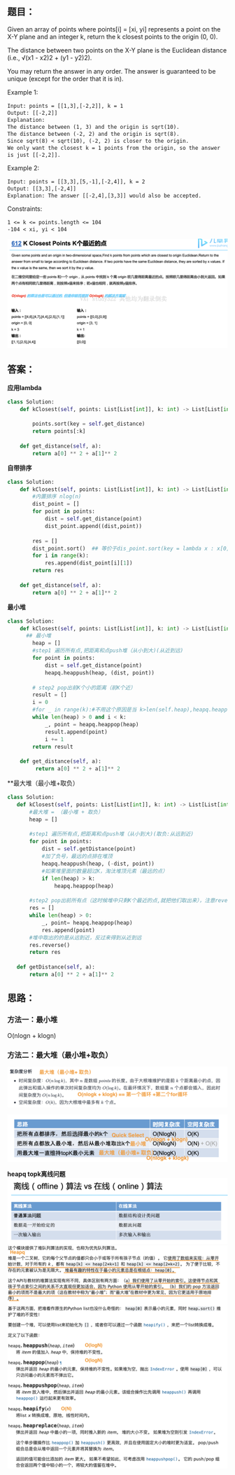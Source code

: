 ## 题目：
Given an array of points where points[i] = [xi, yi] represents a point on the X-Y plane and an integer k, return the k closest points to the origin (0, 0).

The distance between two points on the X-Y plane is the Euclidean distance (i.e., √(x1 - x2)2 + (y1 - y2)2).

You may return the answer in any order. The answer is guaranteed to be unique (except for the order that it is in).

 

Example 1:
```
Input: points = [[1,3],[-2,2]], k = 1
Output: [[-2,2]]
Explanation:
The distance between (1, 3) and the origin is sqrt(10).
The distance between (-2, 2) and the origin is sqrt(8).
Since sqrt(8) < sqrt(10), (-2, 2) is closer to the origin.
We only want the closest k = 1 points from the origin, so the answer is just [[-2,2]].
```
Example 2:
```
Input: points = [[3,3],[5,-1],[-2,4]], k = 2
Output: [[3,3],[-2,4]]
Explanation: The answer [[-2,4],[3,3]] would also be accepted.
```

Constraints:
```
1 <= k <= points.length <= 104
-104 < xi, yi < 104
```
![a](https://github.com/SSRRBB/Leetcode/blob/main/Images/215.png)


## 答案：
**应用lambda**
```python
class Solution:
    def kClosest(self, points: List[List[int]], k: int) -> List[List[int]]:
        
        points.sort(key = self.get_distance)
        return points[:k]
    
    def get_distance(self, a):
        return a[0] ** 2 + a[1]** 2
```
**自带排序**
```python
class Solution:
    def kClosest(self, points: List[List[int]], k: int) -> List[List[int]]:
        #内置排序 nlog(n)
        dist_point = []
        for point in points:
            dist = self.get_distance(point)
            dist_point.append((dist,point))
        
        res = []
        dist_point.sort()  ## 等价于dis_point.sort(key = lambda x : x[0])
        for i in range(k):
            res.append(dist_point[i][1])
        return res
    
    def get_distance(self, a):
        return a[0] ** 2 + a[1]** 2
````
**最小堆**
```python
class Solution:
    def kClosest(self, points: List[List[int]], k: int) -> List[List[int]]:
      ## 最小堆    
        heap = []
        #step1 遍历所有点,把距离和点push堆（从小到大)(从近到远)
        for point in points:
            dist = self.get_distance(point)
            heapq.heappush(heap, (dist, point))
        
        # step2 pop出前K个小的距离（前K个近）
        result = []
        i = 0
        #for _ in range(k):#不用这个原因是当 k>len(self.heap),heapq.heappop会Index error
        while len(heap) > 0 and i < k:
            _, point = heapq.heappop(heap)
            result.append(point)
            i += 1
        return result
        
    def get_distance(self, a):
         return a[0] ** 2 + a[1]** 2
 ```
 **最大堆（最小堆+取负）
 ```python
 class Solution:
    def kClosest(self, points: List[List[int]], k: int) -> List[List[int]]:
        #最大堆 = （最小堆 + 取负）
        heap = []
       
        #step1 遍历所有点,把距离和点push堆（从小到大)(取负:从远到近)
        for point in points:
            dist = self.getDistance(point)
            #加了负号，最远的点排在堆顶
            heapq.heappush(heap, (-dist, point))
            #如果堆里面的数量超过K，淘汰堆顶元素（最远的点）
            if len(heap) > k:
                heapq.heappop(heap)

        #step2 pop出前所有点（这时候堆中只剩K个最近的点,就把他们取出来），注意reverse
        res = []
        while len(heap) > 0:
            _, point= heapq.heappop(heap)
            res.append(point)
        #堆中取出的的是从远到近，反过来得到从近到远
        res.reverse()
        return res

    def getDistance(self, a):
        return a[0] ** 2 + a[1]** 2
 ```
## 思路：
### 方法一：最小堆
O(nlogn + klogn)

### 方法二：最大堆（最小堆+取负）
![a](https://github.com/SSRRBB/Leetcode/blob/main/Images/218.png)

![a](https://github.com/SSRRBB/Leetcode/blob/main/Images/217.png)


**heapq  topk离线问题**
![a](https://github.com/SSRRBB/Leetcode/blob/main/Images/216.png)
![a](https://github.com/SSRRBB/Leetcode/blob/main/Images/214.png)
